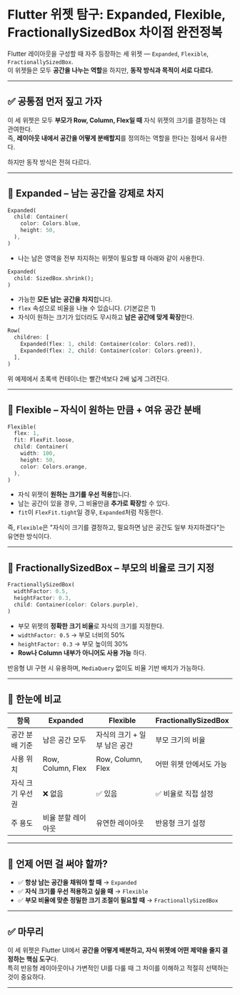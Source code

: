 # Flutter 위젯 탐구: Expanded, Flexible, FractionallySizedBox 차이점 완전정복

Flutter 레이아웃을 구성할 때 자주 등장하는 세 위젯 — `Expanded`, `Flexible`, `FractionallySizedBox`.  
이 위젯들은 모두 **공간을 나누는 역할**을 하지만, **동작 방식과 목적이 서로 다르다.**

---

## ✅ 공통점 먼저 짚고 가자

이 세 위젯은 모두 **부모가 Row, Column, Flex일 때** 자식 위젯의 크기를 결정하는 데 관여한다.  
즉, **레이아웃 내에서 공간을 어떻게 분배할지**를 정의하는 역할을 한다는 점에서 유사한다.

하지만 동작 방식은 전혀 다르다.

---

## 🔹 Expanded – 남는 공간을 강제로 차지
```dart
Expanded(
  child: Container(
    color: Colors.blue,
    height: 50,
  ),
)
```
- 나는 남은 영역을 전부 차지하는 위젯이 필요할 때 아래와 같이 사용한다.
```dart
Expanded(
  child: SizedBox.shrink();
)
```


- 가능한 **모든 남는 공간을 차지**합니다.
- `flex` 속성으로 비율을 나눌 수 있습니다. (기본값은 1)
- 자식이 원하는 크기가 있더라도 무시하고 **남은 공간에 맞게 확장**한다.

```dart
Row(
  children: [
    Expanded(flex: 1, child: Container(color: Colors.red)),
    Expanded(flex: 2, child: Container(color: Colors.green)),
  ],
)
```

위 예제에서 초록색 컨테이너는 빨간색보다 2배 넓게 그려진다.

---

## 🔹 Flexible – 자식이 원하는 만큼 + 여유 공간 분배

```dart
Flexible(
  flex: 1,
  fit: FlexFit.loose,
  child: Container(
    width: 100,
    height: 50,
    color: Colors.orange,
  ),
)
```

- 자식 위젯이 **원하는 크기를 우선 적용**합니다.
- 남는 공간이 있을 경우, 그 비율만큼 **추가로 확장**할 수 있다.
- `fit`이 `FlexFit.tight`일 경우, `Expanded`처럼 작동한다.

즉, `Flexible`은 "자식이 크기를 결정하고, 필요하면 남은 공간도 일부 차지하겠다"는 유연한 방식이다.

---

## 🔹 FractionallySizedBox – 부모의 비율로 크기 지정

```dart
FractionallySizedBox(
  widthFactor: 0.5,
  heightFactor: 0.3,
  child: Container(color: Colors.purple),
)
```

- 부모 위젯의 **정확한 크기 비율**로 자식의 크기를 지정한다.
- `widthFactor: 0.5` → 부모 너비의 50%  
- `heightFactor: 0.3` → 부모 높이의 30%
- **Row나 Column 내부가 아니어도 사용 가능** 하다.

반응형 UI 구현 시 유용하며, `MediaQuery` 없이도 비율 기반 배치가 가능하다.

---

## 📌 한눈에 비교

| 항목 | Expanded | Flexible | FractionallySizedBox |
|------|----------|----------|-----------------------|
| 공간 분배 기준 | 남은 공간 모두 | 자식의 크기 + 일부 남은 공간 | 부모 크기의 비율 |
| 사용 위치 | Row, Column, Flex | Row, Column, Flex | 어떤 위젯 안에서도 가능 |
| 자식 크기 우선권 | ❌ 없음 | ✅ 있음 | ✅ 비율로 직접 설정 |
| 주 용도 | 비율 분할 레이아웃 | 유연한 레이아웃 | 반응형 크기 설정 |

---

## 🧠 언제 어떤 걸 써야 할까?

- ✅ **항상 남는 공간을 채워야 할 때** → `Expanded`
- ✅ **자식 크기를 우선 적용하고 싶을 때** → `Flexible`
- ✅ **부모 비율에 맞춘 정밀한 크기 조절이 필요할 때** → `FractionallySizedBox`

---

## ✅ 마무리

이 세 위젯은 Flutter UI에서 **공간을 어떻게 배분하고, 자식 위젯에 어떤 제약을 줄지 결정하는 핵심 도구**다.  
특히 반응형 레이아웃이나 가변적인 UI를 다룰 때 그 차이를 이해하고 적절히 선택하는 것이 중요하다.

---
